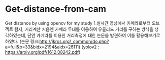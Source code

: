 # Get-distance-from-cam
Get distance by using opencv for my study
1.실시간 영상에서 카메라로부터 오브젝트 탐지, 거리계산
처음엔 카메라 두대를 이용하여 유클리드 거리를 구하는 방식을 생각하였는데, 단안 카메라를 이용한 거리측정에 대한 논문을 발견하여 이를 활용해보기로 하였다.
(논문 링크:http://jkros.org/_common/do.php?a=full&b=33&bidx=2194&aidx=26111)
(yolov2 : https://arxiv.org/pdf/1612.08242.pdf)
